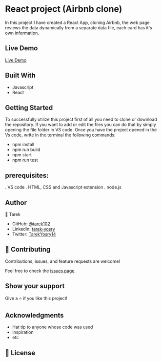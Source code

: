

# React project (Airbnb clone)


In this project I have created a React App, cloning Airbnb, the web page reviews the data dynamically from a separate data file, each card has it's own information.

## Live Demo

[Live Demo](https://reactairbnbjs.netlify.app/)

## Built With

- Javascript
- React



## Getting Started

To successfully utilize this project first of all you need to clone or download the repository. If you want to add or edit the files you can do that by simply opening the file folder in VS code. Once you have the project opened in the Vs code, write in the terminal the following commands:

- npm install
- npm run build
- npm start
- npm run test


## prerequisites:
. VS code
. HTML, CSS and Javascript extension
. node.js 


## Author

👤 Tarek
- GitHub: [@tarek102](https://github.com/tarek102)
- LinkedIn: [tarek-yosry](https://www.linkedin.com/in/tarek-yosry/)
- Twitter: [TarekYosry14](https://twitter.com/TarekYosry14)



## 🤝 Contributing

Contributions, issues, and feature requests are welcome!

Feel free to check the [issues page](https://github.com/tarek102/airbnb/issues).

## Show your support

Give a ⭐️ if you like this project!

## Acknowledgments

- Hat tip to anyone whose code was used
- Inspiration
- etc


## 📝 License
